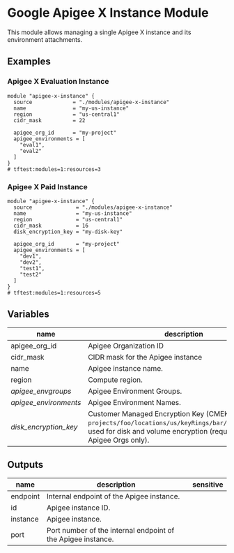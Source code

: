 # Google Apigee X Instance Module

This module allows managing a single Apigee X instance and its environment attachments.

## Examples

### Apigee X Evaluation Instance

```hcl
module "apigee-x-instance" {
  source             = "./modules/apigee-x-instance"
  name               = "my-us-instance"
  region             = "us-central1"
  cidr_mask          = 22

  apigee_org_id      = "my-project"
  apigee_environments = [
    "eval1",
    "eval2"
  ]
}
# tftest:modules=1:resources=3
```

### Apigee X Paid Instance

```hcl
module "apigee-x-instance" {
  source              = "./modules/apigee-x-instance"
  name                = "my-us-instance"
  region              = "us-central1"
  cidr_mask           = 16
  disk_encryption_key = "my-disk-key"

  apigee_org_id       = "my-project"
  apigee_environments = [
    "dev1",
    "dev2",
    "test1",
    "test2"
  ]
}
# tftest:modules=1:resources=5
```

<!-- BEGIN TFDOC -->
## Variables

| name | description | type | required | default |
|---|---|:---: |:---:|:---:|
| apigee_org_id | Apigee Organization ID | <code title="">string</code> | ✓ |  |
| cidr_mask | CIDR mask for the Apigee instance | <code title="number&#10;validation &#123;&#10;condition     &#61; contains&#40;&#91;16, 20, 22&#93;, var.cidr_mask&#41;&#10;error_message &#61; &#34;Invalid CIDR mask; Allowed values for cidr_mask: &#91;16, 20, 22&#93;.&#34;&#10;&#125;">number</code> | ✓ |  |
| name | Apigee instance name. | <code title="">string</code> | ✓ |  |
| region | Compute region. | <code title="">string</code> | ✓ |  |
| *apigee_envgroups* | Apigee Environment Groups. | <code title="map&#40;object&#40;&#123;&#10;environments &#61; list&#40;string&#41;&#10;hostnames    &#61; list&#40;string&#41;&#10;&#125;&#41;&#41;">map(object({...}))</code> |  | <code title="">{}</code> |
| *apigee_environments* | Apigee Environment Names. | <code title="list&#40;string&#41;">list(string)</code> |  | <code title="">[]</code> |
| *disk_encryption_key* | Customer Managed Encryption Key (CMEK) self link (e.g. `projects/foo/locations/us/keyRings/bar/cryptoKeys/baz`) used for disk and volume encryption (required for PAID Apigee Orgs only). | <code title="">string</code> |  | <code title="">null</code> |

## Outputs

| name | description | sensitive |
|---|---|:---:|
| endpoint | Internal endpoint of the Apigee instance. |  |
| id | Apigee instance ID. |  |
| instance | Apigee instance. |  |
| port | Port number of the internal endpoint of the Apigee instance. |  |
<!-- END TFDOC -->
